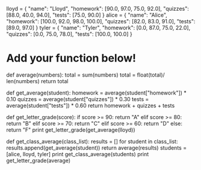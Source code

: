 lloyd = {
  "name": "Lloyd",
  "homework": [90.0, 97.0, 75.0, 92.0],
  "quizzes": [88.0, 40.0, 94.0],
  "tests": [75.0, 90.0]
}
alice = {
  "name": "Alice",
  "homework": [100.0, 92.0, 98.0, 100.0],
  "quizzes": [82.0, 83.0, 91.0],
  "tests": [89.0, 97.0]
}
tyler = {
  "name": "Tyler",
  "homework": [0.0, 87.0, 75.0, 22.0],
  "quizzes": [0.0, 75.0, 78.0],
  "tests": [100.0, 100.0]
}

# Add your function below!
def average(numbers):
  total = sum(numbers)
  total = float(total)/ len(numbers)
  return total

def get_average(student):
  homework = average(student["homework"]) * 0.10
  quizzes = average(student["quizzes"]) * 0.30
  tests = average(student["tests"]) * 0.60
  return homework + quizzes + tests

def get_letter_grade(score):
  if score >= 90:
    return "A"
  elif score >= 80:
    return "B"
  elif score >= 70:
    return "C"
  elif score >= 60:
    return "D"
  else:
    return "F"
print get_letter_grade(get_average(lloyd))

def get_class_average(class_list):
  results = []
  for student in class_list:
    results.append(get_average(student))
  return average(results)
students = [alice, lloyd, tyler]
print get_class_average(students)
print get_letter_grade(average)
